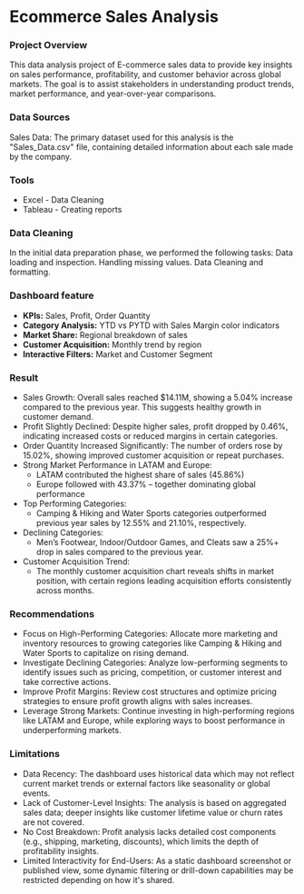 # Ecommerce Sales Analysis

### Project Overview

This data analysis project of E-commerce sales data to provide key insights on sales performance, profitability, and customer behavior across global markets. The goal is to assist stakeholders in understanding product trends, market performance, and year-over-year comparisons.

### Data Sources

Sales Data: The primary dataset used for this analysis is the "Sales_Data.csv" file, containing detailed information about each sale made by the company.

### Tools

- Excel - Data Cleaning
- Tableau - Creating reports

### Data Cleaning

In the initial data preparation phase, we performed the following tasks:
Data loading and inspection.
Handling missing values.
Data Cleaning and formatting.

### Dashboard feature

- **KPIs:** Sales, Profit, Order Quantity
- **Category Analysis:** YTD vs PYTD with Sales Margin color indicators
- **Market Share:** Regional breakdown of sales
- **Customer Acquisition:** Monthly trend by region
- **Interactive Filters:** Market and Customer Segment

### Result

- Sales Growth: Overall sales reached $14.11M, showing a 5.04% increase compared to the previous year. This suggests healthy growth in customer demand.
- Profit Slightly Declined: Despite higher sales, profit dropped by 0.46%, indicating increased costs or reduced margins in certain categories.
- Order Quantity Increased Significantly: The number of orders rose by 15.02%, showing improved customer acquisition or repeat purchases.
- Strong Market Performance in LATAM and Europe:
  - LATAM contributed the highest share of sales (45.86%)
  - Europe followed with 43.37% – together dominating global performance
- Top Performing Categories:
   - Camping & Hiking and Water Sports categories outperformed previous year sales by 12.55% and 21.10%, respectively.
- Declining Categories:
   - Men’s Footwear, Indoor/Outdoor Games, and Cleats saw a 25%+ drop in sales compared to the previous year.
- Customer Acquisition Trend:
   - The monthly customer acquisition chart reveals shifts in market position, with certain regions leading acquisition efforts consistently across months.
 
### Recommendations

- Focus on High-Performing Categories: Allocate more marketing and inventory resources to growing categories like Camping & Hiking and Water Sports to capitalize on rising demand.
- Investigate Declining Categories: Analyze low-performing segments to identify issues such as pricing, competition, or customer interest and take corrective actions.
- Improve Profit Margins: Review cost structures and optimize pricing strategies to ensure profit growth aligns with sales increases.
- Leverage Strong Markets: Continue investing in high-performing regions like LATAM and Europe, while exploring ways to boost performance in underperforming markets.

### Limitations

- Data Recency: The dashboard uses historical data which may not reflect current market trends or external factors like seasonality or global events.
- Lack of Customer-Level Insights: The analysis is based on aggregated sales data; deeper insights like customer lifetime value or churn rates are not covered.
- No Cost Breakdown: Profit analysis lacks detailed cost components (e.g., shipping, marketing, discounts), which limits the depth of profitability insights.
- Limited Interactivity for End-Users: As a static dashboard screenshot or published view, some dynamic filtering or drill-down capabilities may be restricted depending on how it's shared.















  



















